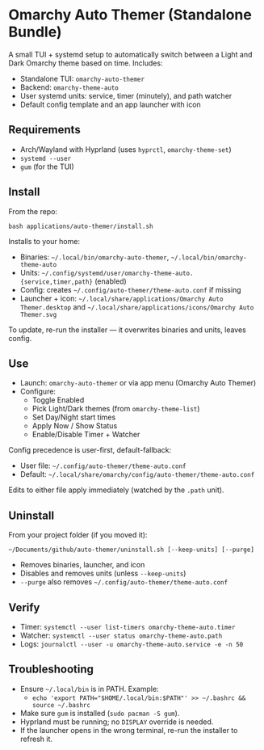 # Omarchy Auto Themer (Standalone Bundle)

A small TUI + systemd setup to automatically switch between a Light and Dark Omarchy theme based on time. Includes:

- Standalone TUI: `omarchy-auto-themer`
- Backend: `omarchy-theme-auto`
- User systemd units: service, timer (minutely), and path watcher
- Default config template and an app launcher with icon

## Requirements
- Arch/Wayland with Hyprland (uses `hyprctl`, `omarchy-theme-set`)
- `systemd --user`
- `gum` (for the TUI)

## Install
From the repo:

```
bash applications/auto-themer/install.sh
```

Installs to your home:
- Binaries: `~/.local/bin/omarchy-auto-themer`, `~/.local/bin/omarchy-theme-auto`
- Units: `~/.config/systemd/user/omarchy-theme-auto.{service,timer,path}` (enabled)
- Config: creates `~/.config/auto-themer/theme-auto.conf` if missing
- Launcher + icon: `~/.local/share/applications/Omarchy Auto Themer.desktop` and `~/.local/share/applications/icons/Omarchy Auto Themer.svg`

To update, re-run the installer — it overwrites binaries and units, leaves config.

## Use
- Launch: `omarchy-auto-themer` or via app menu (Omarchy Auto Themer)
- Configure:
  - Toggle Enabled
  - Pick Light/Dark themes (from `omarchy-theme-list`)
  - Set Day/Night start times
  - Apply Now / Show Status
  - Enable/Disable Timer + Watcher

Config precedence is user-first, default-fallback:
- User file: `~/.config/auto-themer/theme-auto.conf`
- Default: `~/.local/share/omarchy/config/auto-themer/theme-auto.conf`

Edits to either file apply immediately (watched by the `.path` unit).

## Uninstall
From your project folder (if you moved it):
```
~/Documents/github/auto-themer/uninstall.sh [--keep-units] [--purge]
```
- Removes binaries, launcher, and icon
- Disables and removes units (unless `--keep-units`)
- `--purge` also removes `~/.config/auto-themer/theme-auto.conf`

## Verify
- Timer: `systemctl --user list-timers omarchy-theme-auto.timer`
- Watcher: `systemctl --user status omarchy-theme-auto.path`
- Logs: `journalctl --user -u omarchy-theme-auto.service -e -n 50`

## Troubleshooting
- Ensure `~/.local/bin` is in PATH. Example:
  - `echo 'export PATH="$HOME/.local/bin:$PATH"' >> ~/.bashrc && source ~/.bashrc`
- Make sure `gum` is installed (`sudo pacman -S gum`).
- Hyprland must be running; no `DISPLAY` override is needed.
- If the launcher opens in the wrong terminal, re-run the installer to refresh it.

